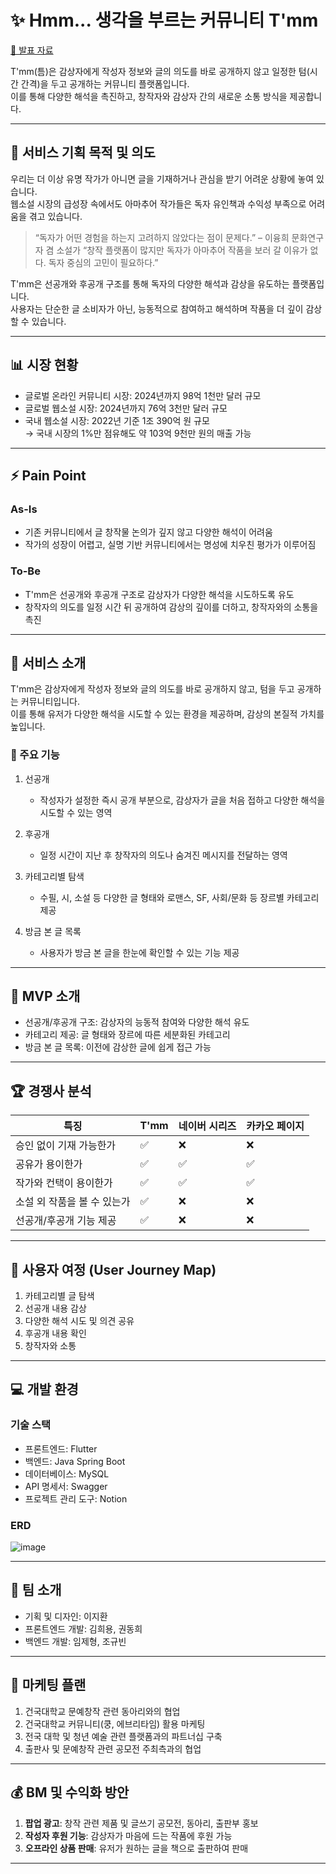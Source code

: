 # ✨ Hmm... 생각을 부르는 커뮤니티 T'mm

[📄 발표 자료](https://github.com/user-attachments/files/18394504/Code.Nova.T.mm.pdf)  

T'mm(틈)은 감상자에게 작성자 정보와 글의 의도를 바로 공개하지 않고 일정한 텀(시간 간격)을 두고 공개하는 커뮤니티 플랫폼입니다.  
이를 통해 다양한 해석을 촉진하고, 창작자와 감상자 간의 새로운 소통 방식을 제공합니다.

---

## 🎯 서비스 기획 목적 및 의도

우리는 더 이상 유명 작가가 아니면 글을 기재하거나 관심을 받기 어려운 상황에 놓여 있습니다.  
웹소설 시장의 급성장 속에서도 아마추어 작가들은 독자 유인책과 수익성 부족으로 어려움을 겪고 있습니다.

> “독자가 어떤 경험을 하는지 고려하지 않았다는 점이 문제다.” – 이융희 문화연구자 겸 소설가 
> “창작 플랫폼이 많지만 독자가 아마추어 작품을 보러 갈 이유가 없다. 독자 중심의 고민이 필요하다.”

T'mm은 선공개와 후공개 구조를 통해 독자의 다양한 해석과 감상을 유도하는 플랫폼입니다.  
사용자는 단순한 글 소비자가 아닌, 능동적으로 참여하고 해석하며 작품을 더 깊이 감상할 수 있습니다.

---

## 📊 시장 현황

- 글로벌 온라인 커뮤니티 시장: 2024년까지 98억 1천만 달러 규모  
- 글로벌 웹소설 시장: 2024년까지 76억 3천만 달러 규모  
- 국내 웹소설 시장: 2022년 기준 1조 390억 원 규모  
  → 국내 시장의 1%만 점유해도 약 103억 9천만 원의 매출 가능

---

## ⚡ Pain Point

### As-Is
- 기존 커뮤니티에서 글 창작물 논의가 깊지 않고 다양한 해석이 어려움  
- 작가의 성장이 어렵고, 실명 기반 커뮤니티에서는 명성에 치우친 평가가 이루어짐

### To-Be
- T'mm은 선공개와 후공개 구조로 감상자가 다양한 해석을 시도하도록 유도  
- 창작자의 의도를 일정 시간 뒤 공개하여 감상의 깊이를 더하고, 창작자와의 소통을 촉진

---

## 📜 서비스 소개

T'mm은 감상자에게 작성자 정보와 글의 의도를 바로 공개하지 않고, 텀을 두고 공개하는 커뮤니티입니다.  
이를 통해 유저가 다양한 해석을 시도할 수 있는 환경을 제공하며, 감상의 본질적 가치를 높입니다.

### 🌟 주요 기능

1. 선공개  
   - 작성자가 설정한 즉시 공개 부분으로, 감상자가 글을 처음 접하고 다양한 해석을 시도할 수 있는 영역

2. 후공개 
   - 일정 시간이 지난 후 창작자의 의도나 숨겨진 메시지를 전달하는 영역

3. 카테고리별 탐색  
   - 수필, 시, 소설 등 다양한 글 형태와 로맨스, SF, 사회/문화 등 장르별 카테고리 제공

4. 방금 본 글 목록 
   - 사용자가 방금 본 글을 한눈에 확인할 수 있는 기능 제공

---

## 🚀 MVP 소개

- 선공개/후공개 구조: 감상자의 능동적 참여와 다양한 해석 유도  
- 카테고리 제공: 글 형태와 장르에 따른 세분화된 카테고리  
- 방금 본 글 목록: 이전에 감상한 글에 쉽게 접근 가능

---

## 🏆 경쟁사 분석

| 특징                  | T'mm | 네이버 시리즈 | 카카오 페이지 |
|-----------------------|------|---------------|---------------|
| 승인 없이 기재 가능한가   | ✅   | ❌            | ❌            |
| 공유가 용이한가          | ✅   | ✅            | ✅            |
| 작가와 컨택이 용이한가    | ✅   | ✅            | ✅            |
| 소설 외 작품을 볼 수 있는가 | ✅   | ❌            | ❌            |
| 선공개/후공개 기능 제공   | ✅   | ❌            | ❌            |

---

## 🌟 사용자 여정 (User Journey Map)

1. 카테고리별 글 탐색  
2. 선공개 내용 감상  
3. 다양한 해석 시도 및 의견 공유  
4. 후공개 내용 확인 
5. 창작자와 소통

---

## 💻 개발 환경

### 기술 스택
- 프론트엔드: Flutter  
- 백엔드: Java Spring Boot  
- 데이터베이스: MySQL  
- API 명세서: Swagger  
- 프로젝트 관리 도구: Notion

### ERD
![image](https://github.com/user-attachments/assets/6f3a8775-f8d9-4c53-9508-0243fef8e1ba)

---

## 👥 팀 소개

- 기획 및 디자인: 이지환  
- 프론트엔드 개발: 김희용, 권동희  
- 백엔드 개발: 임제형, 조규빈  

---

## 📣 마케팅 플랜

1. 건국대학교 문예창작 관련 동아리와의 협업 
2. 건국대학교 커뮤니티(쿵, 에브리타임) 활용 마케팅
3. 전국 대학 및 청년 예술 관련 플랫폼과의 파트너십 구축  
4. 출판사 및 문예창작 관련 공모전 주최측과의 협업

---

## 💰 BM 및 수익화 방안

1. **팝업 광고**: 창작 관련 제품 및 글쓰기 공모전, 동아리, 출판부 홍보  
2. **작성자 후원 기능**: 감상자가 마음에 드는 작품에 후원 가능  
3. **오프라인 상품 판매**: 유저가 원하는 글을 책으로 출판하여 판매

---

